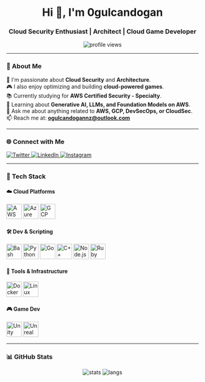 <h1 align="center">Hi 👋, I'm 0gulcandogan</h1>
<h3 align="center">Cloud Security Enthusiast | Architect | Cloud Game Developer</h3>

<p align="center">
  <img src="https://komarev.com/ghpvc/?username=0gulcandogan&label=Profile%20views&color=0e75b6&style=flat" alt="profile views" />
</p>

---

### 🚀 About Me
🔐 I'm passionate about **Cloud Security** and **Architecture**.  
🎮 I also enjoy optimizing and building **cloud-powered games**.  
📚 Currently studying for **AWS Certified Security - Specialty**.  
🧠 Learning about **Generative AI, LLMs, and Foundation Models on AWS**.  
💬 Ask me about anything related to **AWS, GCP, DevSecOps, or CloudSec**.  
📫 Reach me at: **ogulcandogannz@outlook.com**

---

### 🌐 Connect with Me

<p align="left">
  <a href="https://twitter.com/0gulcandogan" target="_blank">
    <img src="https://img.shields.io/badge/Twitter-%231DA1F2.svg?style=for-the-badge&logo=twitter&logoColor=white" alt="Twitter" />
  </a>
  <a href="https://www.linkedin.com/in/o%C4%9Fulcan-do%C4%9Fan-a8b18420b/" target="_blank">
    <img src="https://img.shields.io/badge/LinkedIn-%230077B5.svg?style=for-the-badge&logo=linkedin&logoColor=white" alt="LinkedIn" />
  </a>
  <a href="https://instagram.com/happyorsadd" target="_blank">
    <img src="https://img.shields.io/badge/Instagram-%23E4405F.svg?style=for-the-badge&logo=instagram&logoColor=white" alt="Instagram" />
  </a>
</p>

---

### 🧰 Tech Stack

#### ☁️ Cloud Platforms  
<img src="https://cdn.jsdelivr.net/gh/devicons/devicon/icons/amazonwebservices/amazonwebservices-original-wordmark.svg" width="40" height="40" alt="AWS"/>
<img src="https://www.vectorlogo.zone/logos/microsoft_azure/microsoft_azure-icon.svg" width="40" height="40" alt="Azure"/>
<img src="https://www.vectorlogo.zone/logos/google_cloud/google_cloud-icon.svg" width="40" height="40" alt="GCP"/>

#### 🛠 Dev & Scripting  
<img src="https://cdn.jsdelivr.net/gh/devicons/devicon/icons/bash/bash-original.svg" width="40" height="40" alt="Bash"/>
<img src="https://cdn.jsdelivr.net/gh/devicons/devicon/icons/python/python-original.svg" width="40" height="40" alt="Python"/>
<img src="https://cdn.jsdelivr.net/gh/devicons/devicon/icons/go/go-original.svg" width="40" height="40" alt="Go"/>
<img src="https://cdn.jsdelivr.net/gh/devicons/devicon/icons/cplusplus/cplusplus-original.svg" width="40" height="40" alt="C++"/>
<img src="https://cdn.jsdelivr.net/gh/devicons/devicon/icons/nodejs/nodejs-original-wordmark.svg" width="40" height="40" alt="Node.js"/>
<img src="https://cdn.jsdelivr.net/gh/devicons/devicon/icons/ruby/ruby-original.svg" width="40" height="40" alt="Ruby"/>

#### 🧱 Tools & Infrastructure  
<img src="https://cdn.jsdelivr.net/gh/devicons/devicon/icons/docker/docker-original-wordmark.svg" width="40" height="40" alt="Docker"/>
<img src="https://cdn.jsdelivr.net/gh/devicons/devicon/icons/linux/linux-original.svg" width="40" height="40" alt="Linux"/>

#### 🎮 Game Dev  
<img src="https://www.vectorlogo.zone/logos/unity3d/unity3d-icon.svg" width="40" height="40" alt="Unity"/>
<img src="https://raw.githubusercontent.com/kenangundogan/fontisto/036b7eca71aab1bef8e6a0518f7329f13ed62f6b/icons/svg/brand/unreal-engine.svg" width="40" height="40" alt="Unreal Engine"/>

---

### 📊 GitHub Stats

<p align="center">
  <img src="https://github-readme-stats.vercel.app/api?username=Happyorrsadd&show_icons=true&theme=tokyonight" alt="stats" />
  <img src="https://github-readme-stats.vercel.app/api/top-langs/?username=Happyorrsadd&layout=compact&theme=tokyonight" alt="langs" />
</p>
